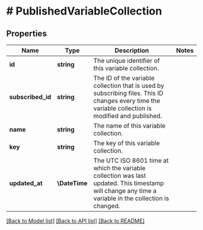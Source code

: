 # # PublishedVariableCollection

## Properties

Name | Type | Description | Notes
------------ | ------------- | ------------- | -------------
**id** | **string** | The unique identifier of this variable collection. |
**subscribed_id** | **string** | The ID of the variable collection that is used by subscribing files. This ID changes every time the variable collection is modified and published. |
**name** | **string** | The name of this variable collection. |
**key** | **string** | The key of this variable collection. |
**updated_at** | **\DateTime** | The UTC ISO 8601 time at which the variable collection was last updated.  This timestamp will change any time a variable in the collection is changed. |

[[Back to Model list]](../../README.md#models) [[Back to API list]](../../README.md#endpoints) [[Back to README]](../../README.md)
